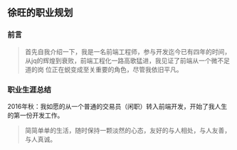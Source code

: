 ## 徐旺的职业规划
### 前言
> 首先自我介绍一下，我是一名前端工程师，参与开发迄今已有四年的时间，从jq的辉煌到衰败，前端工程化一路高歌猛进，我见证了前端从一个微不足道的岗
位正在蜕变成至关重要的角色，尽管我依旧平凡。
### 职业生涯总结

2016年秋：我如愿的从一个普通的交易员（闲职）转入前端开发，开始了我人生的第一份开发工作。



> 简简单单的生活，随时保持一颗淡然的心态，友好的与人相处，与人友善，与人真诚。
